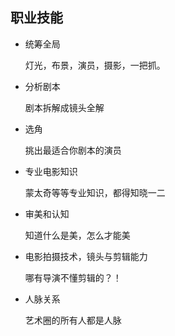 
## 职业技能

- 统筹全局

  灯光，布景，演员，摄影，一把抓。

- 分析剧本

  剧本拆解成镜头全解

- 选角

  挑出最适合你剧本的演员

- 专业电影知识

  蒙太奇等等专业知识，都得知晓一二

- 审美和认知

  知道什么是美，怎么才能美

- 电影拍摄技术，镜头与剪辑能力

  哪有导演不懂剪辑的？！

- 人脉关系

  艺术圈的所有人都是人脉



